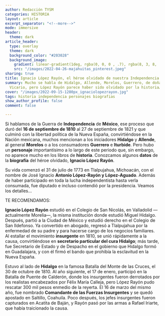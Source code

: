 ```yaml
---
author: Redacción TYSM
categories: HISTORIA
layout: article
excerpt_separator: "<!--more-->"
mode: immersive
header:
  theme: dark
article_header:
  type: overlay
  theme: dark
  background_color: "#203028"
  background_image:
    gradient: linear-gradient(1deg, rgba(0, 0, 0 , .7), rgba(8, 3, 8, .9))
    src: "/images/2022-04-26-majahuitas_pinterest.jpeg"
sharing: true
title: Ignacio López Rayón, el héroe olvidado de nuestra Independencia
summary: Mucho se habla de Hidalgo, Allende, Morelos, Guerrero, de doña Josefa y Leona
  Vicario, pero López Rayón parece haber sido olvidado por la historia…
cover: "/images/2022-09-15-1280px_ignaciolopezrayon.jpg"
tags: historia independencia personajes biografias
show_author_profile: false
comment: false

---
```

Si hablamos de la Guerra de **Independencia** de **México**, ese proceso que duró del **16 de septiembre de 1810** al 27 de septiembre de 1821 y que culminó con la libertad política de la Nueva España, convirtiéndose en la Nación mexicana, muchos mencionan a los iniciadores **Hidalgo** y **Allende**, al general **Morelos** o a los consumadores **Guerrero** e **Iturbide**. Pero hubo un **personaje** importantísimo a lo largo de este periodo que, sin embargo, no aparece mucho en los libros de **historia**. Conozcamos algunos **datos** de la **biografía** del héroe olvidado, **Ignacio López Rayón**.

Su vida comenzó el 31 de julio de 1773 en Tlalpujahua, Michoacán, con el nombre de José Ignacio **Antonio López-Rayón y López-Aguado**. Además de haber participado en toda la lucha independentista hasta verla consumada, fue diputado e incluso contendió por la presidencia. Veamos los detalles…

TE RECOMENDAMOS:

**Ignacio López Rayón** estudió en el Colegio de San Nicolás, en Valladolid —actualmente Morelia—, la misma institución donde estudió Miguel Hidalgo. Después, partió a la Ciudad de México y estudió derecho en el Colegio de San Ildefonso. Ya convertido en abogado, regresó a Tlalpujahua por la enfermedad de su padre y para hacerse cargo de los negocios familiares. Al estallar el movimiento **insurgente** en 1810, se unió rápidamente a la causa, convirtiéndose en **secretario particular del cura Hidalgo**; más tarde, fue Secretario de Estado y de Despacho en el gobierno que Hidalgo formó en Guadalajara, y con él firmó el bando que prohibía la esclavitud en la Nueva España.

Estuvo al lado de **Hidalgo** en la famosa Batalla del Monte de las Cruces, el 30 de octubre de 1810. Al año siguiente, el 17 de enero, participó en la Batalla de Puente de Calderón, donde los insurgentes fueron derrotados por los realistas encabezados por Félix María Calleja, pero López Rayón pudo rescatar 300 mil pesos enmedio de la reyerta. El 16 de marzo del mismo año, fue nombrado **Comandante de las Fuerzas Insurgentes** y se quedó apostado en Saltillo, Coahuila. Poco después, los jefes insurgentes fueron capturados en Acatita de Baján, y Rayón pasó por las armas a Rafael Iriarte, que había traicionado la causa.

 